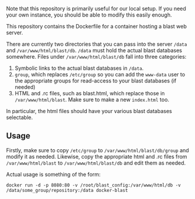 Note that this repository is primarily useful for our local setup. If you need your own instance, you should be able to modify this easily enough.

This repository contains the Dockerfile for a container hosting a blast web server.

There are currently two directories that you can pass into the server `/data` and `/var/www/html/blast/db`. `/data` must hold the actual blast databases somewhere. Files under `/var/www/html/blast/db` fall into three categories:

 1. Symbolic links to the actual blast databases in `/data`.
 2. `group`, which replaces `/etc/group` so you can add the `www-data` user to the appropriate groups for read-access to your blast databases (if needed)
 3. HTML and .rc files, such as blast.html, which replace those in `/var/www/html/blast`. Make sure to make a new `index.html` too.

In particular, the html files should have your various blast databases selectable.

Usage
-----

Firstly, make sure to copy `/etc/group` to `/var/www/html/blast/db/group` and modify it as needed. Likewise, copy the appropriate html and .rc files from `/var/www/html/blast` to `/var/www/html/blast/db` and edit them as needed.

Actual usage is something of the form:

    docker run -d -p 8080:80 -v /root/blast_config:/var/www/html/db -v /data/some_group/repository:/data docker-blast
